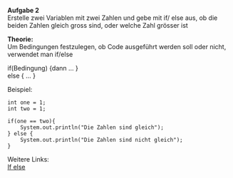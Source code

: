 <b>Aufgabe 2</b></br>
Erstelle zwei Variablen mit zwei Zahlen und gebe mit if/ else aus, 
ob die beiden Zahlen gleich gross sind, oder welche Zahl grösser ist

<b>Theorie:</b></br>
Um Bedingungen festzulegen, ob Code ausgeführt werden soll oder nicht, verwendet man if/else

if(Bedingung) {dann ... }</br>
else { ... }

Beispiel:</br>
```
int one = 1; 
int two = 1;

if(one == two){
    System.out.println("Die Zahlen sind gleich");
} else {
    System.out.println("Die Zahlen sind nicht gleich");
}
```

Weitere Links:</br>
<a href="https://www.w3schools.com/java/java_conditions.asp">If else<a>